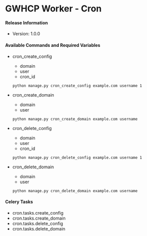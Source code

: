 # GWHCP Worker - Cron #

#### Release Information ####

* Version: 1.0.0

#### Available Commands and Required Variables ####

* cron_create_config
    * domain
    * user
    * cron_id

    `python manage.py cron_create_config example.com username 1`

* cron_create_domain
    * domain
    * user

    `python manage.py cron_create_domain example.com username`

* cron_delete_config
    * domain
    * user
    * cron_id

    `python manage.py cron_delete_config example.com username 1`

* cron_delete_domain
    * domain
    * user

    `python manage.py cron_delete_domain example.com username`

#### Celery Tasks ####

* cron.tasks.create_config
* cron.tasks.create_domain
* cron.tasks.delete_config
* cron.tasks.delete_domain